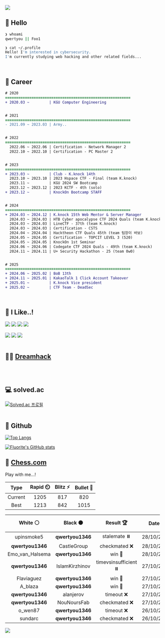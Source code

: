 <div align=left>
  <img src="https://capsule-render.vercel.app/api?type=waving&height=300&color=00f0e0&text=•⩊•" />
<br>

## 👋 Hello
```zsh
❯ whoami
qwertyou || Foo1

❯ cat ~/.profile
Hello! I'm interested in cybersecurity.
I'm currently studying web hacking and other related fields...
```
<br>
  
## 🌱 Career
```diff
# 2020
=========================================================
+ 2020.03 ~         | KGU Computer Engineering


# 2021
=========================================================
- 2021.09 ~ 2023.03 | Army..


# 2022
=========================================================
  2022.06 ~ 2022.06 | Certification - Network Manager 2
  2022.10 ~ 2022.10 | Certification - PC Master 2


# 2023
=========================================================
+ 2023.03 ~         | Club - K.knock 14th
  2023.10 ~ 2023.10 | 2023 Hspace CTF - Final (team K.knock)
  2023.11 ~         | KGU 2024 SW Bootcamp
  2023.12 ~ 2023.12 | 2023 KCTF - 4th (solo)
+ 2023.12 ~         | KnockOn Bootcamp STAFF


# 2024
=========================================================
+ 2024.03 ~ 2024.12 | K.knock 15th Web Mentor & Server Manager
  2024.03 ~ 2024.03 | HTB Cyber apocalypse CTF 2024 Quals (team K.knock)
  2024.03 ~ 2024.03 | LineCTF - 37th (team K.knock)
  2024.03 ~ 2024.03 | Certification - CSTS
  2024.04 ~ 2024.04 | Hacktheon CTF Quals 45th (team 팀장이 바보)
  2024.05 ~ 2024.05 | Certification - TOPCIT LEVEL 3 (520)
  2024.05 ~ 2024.05 | KnockOn 1st Seminar
  2024.06 ~ 2024.06 | Codegate CTF 2024 Quals - 49th (team K.knock)
  2024.11 ~ 2024.11 | U+ Security Hackathon - 25 (team 0w0)


# 2025
=========================================================
+ 2024.06 ~ 2025.02 | BoB 13th
+ 2024.11 ~ 2025.01 | KakaoTalk 1 Click Account Takeover
+ 2025.01 ~         | K.knock Vice president
+ 2025.02 ~         | CTF Team - DeadSec
```
<br>

## 🔨 I Like..!
<img src="https://img.shields.io/badge/Java-ED8B00?style=for-the-badge&logo=openjdk&logoColor=white">
<img src="https://img.shields.io/badge/python-3776AB?style=for-the-badge&logo=python&logoColor=white">
<img src="https://img.shields.io/badge/PHP-777BB4?style=for-the-badge&logo=php&logoColor=white">
<img src="https://img.shields.io/badge/Node.js-43853D?style=for-the-badge&logo=node.js&logoColor=white">
<br><br>
<img src="https://img.shields.io/badge/linux-FCC624?style=for-the-badge&logo=linux&logoColor=black"> 
<img src="https://img.shields.io/badge/docker-%230db7ed.svg?style=for-the-badge&logo=docker&logoColor=white">
<img src="https://img.shields.io/badge/GIT-E44C30?style=for-the-badge&logo=git&logoColor=white">
<br><br>

## 👨‍💻 [Dreamhack](https://dreamhack.io/users/40186)
<br><br>


## 💻 solved.ac
[![Solved.ac
프로필](http://mazassumnida.wtf/api/v2/generate_badge?boj=qwertyou)](https://solved.ac/qwertyou)
<br><br>

## 🚀 Github
[![Top Langs](https://github-readme-stats.vercel.app/api/top-langs/?username=qw3rtyou&layout=compact)](https://github.com/qw3rtyou/github-readme-stats)

[![Fluorite's GitHub stats](https://github-readme-stats.vercel.app/api?username=qw3rtyou)](https://github.com/anuraghazra/github-readme-stats)

## 🏁 [Chess.com](https://www.chess.com/)
Play with me...!
<!--START_SECTION:chessStats-->
<!-- Automatically generated with https://github.com/Balastrong/chess-stats-action -->

| Type | Rapid ⏲️ | Blitz ⚡ | Bullet 🔫 |
|:---:|:---:|:---:|:---:|
| Current | 1205 | 817 | 820 |
| Best | 1213 | 842 | 1015 |

| White ⚪ | Black ⚫ | Result 🏆 | Date 📅 | Position 🗺️ | Type 🕕 |
|:---:|:---:|:---:|:---:|:---:|:---:|
| upinsmoke5 | **qwertyou1346** | stalemate ⏸️ | 28/10/2025 | <a href="http://www.ee.unb.ca/cgi-bin/tervo/fen.pl?select=8/8/2q5/K7/2k5/8/8/8 w - - 16 60">Link</a> | Blitz |
| **qwertyou1346** | CastleGroup | checkmated ❌ | 28/10/2025 | <a href="http://www.ee.unb.ca/cgi-bin/tervo/fen.pl?select=1k5r/4B1Rp/8/3R4/4p3/1P1p4/1P3PPP/r5K1 w - - 4 29">Link</a> | Blitz |
| Emo_van_Halsema | **qwertyou1346** | win 🥇 | 28/10/2025 | <a href="http://www.ee.unb.ca/cgi-bin/tervo/fen.pl?select=7k/N1b2p1p/6p1/8/8/7P/5PP1/R2r2K1 w - - 1 32">Link</a> | Blitz |
| **qwertyou1346** | IslamKirzhinov | timevsinsufficient ⏸️ | 27/10/2025 | <a href="http://www.ee.unb.ca/cgi-bin/tervo/fen.pl?select=8/8/P2k4/1K6/8/8/8/8 w - - 1 54">Link</a> | Blitz |
| Flaviaguez | **qwertyou1346** | win 🥇 | 27/10/2025 | <a href="http://www.ee.unb.ca/cgi-bin/tervo/fen.pl?select=rn2k2r/pp3ppp/2p1p3/8/3P2n1/3B4/PPPq1PPP/R4RK1 w kq - 0 13">Link</a> | Blitz |
| A_blaza | **qwertyou1346** | win 🥇 | 27/10/2025 | <a href="http://www.ee.unb.ca/cgi-bin/tervo/fen.pl?select=4R1nr/pp1k2pp/3p1p2/8/2q2B2/2p2K2/PPP2PPP/8 w - - 0 18">Link</a> | Blitz |
| **qwertyou1346** | alanjerov | timeout ❌ | 27/10/2025 | <a href="http://www.ee.unb.ca/cgi-bin/tervo/fen.pl?select=8/8/7r/5k2/8/4K3/8/8 w - - 14 60">Link</a> | Blitz |
| **qwertyou1346** | NouNoursFab | checkmated ❌ | 27/10/2025 | <a href="http://www.ee.unb.ca/cgi-bin/tervo/fen.pl?select=6k1/5pp1/2Rp3p/p2P4/n5P1/2P4P/3rr3/2RK4 w - - 7 35">Link</a> | Blitz |
| o_wen87 | **qwertyou1346** | timeout ❌ | 26/10/2025 | <a href="http://www.ee.unb.ca/cgi-bin/tervo/fen.pl?select=k6r/ppp3pp/8/8/3N4/PP2K2P/5RP1/5B2 b - - 2 30">Link</a> | Bullet |
| sundarc | **qwertyou1346** | checkmated ❌ | 26/10/2025 | <a href="http://www.ee.unb.ca/cgi-bin/tervo/fen.pl?select=1k1r3r/1Qp2ppp/Pp3q1n/2b1p3/3p4/3P4/1PPB1PPP/R4RK1 b - - 5 19">Link</a> | Bullet |

<!--END_SECTION:chessStats-->


<img src="https://capsule-render.vercel.app/api?type=waving&color=00f0e0&height=150&section=footer" />
</div>


